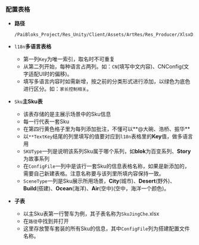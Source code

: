 ### 配置表格

* **路径**

  ```
  /PaiBloks_Project/Res_Unity/Client/Assets/ArtRes/Res_Producer/XlsxData/
  ```


* `l18n`**多语言表格**
  * 第一列`Key`为唯一索引，取名时不可重复
  * 从第二列开始，每种语言占两列。如：`CN`(填写中文内容)、CNConfig(文字适配UI时的偏移)。
  * 填写多语言内容时如需新增，按之前的分类形式进行添加，以绿色为底色进行区分。如：`家长控制相关`。
* `Sku`**主Sku表**
  * 该表存储的是主展示场景中的Sku信息
  * 每一行代表一套Sku
  * 在第四行黄色格子里为每列添加批注，不懂可以**@大碗、浩桥、振华**
  * 以`**TextKey`结尾的列里填写的值要对应到`l18n`表格里的**Key**值，做多语言用
  * `SKUType`一列是说明该系列Sku属于哪个系列，如**blok**为百变系列、**Story**为故事系列
  * 在`ConfigFile`一列中是该行一套Sku的信息表格名称，如果是新添加的，需要自己新建表格。注意名称要与该列里所填内容保持一致。
  * `SceneType`一列是Sku展示所用场景，**City**(城市)、**Desert**(野外)、**Build**(搭建)、**Ocean**(海洋)、**Air**(空中)(空中，海洋一个颜色)。
* **子表**
  * 以主Sku表第一行警车为例，其子表名称为`SkuJingChe`.xlsx
  * 在`路径`中找到并打开
  * 这里存放警车套装的所有Sku的信息，其中`ConfigFile`列为搭建配置文件名称。